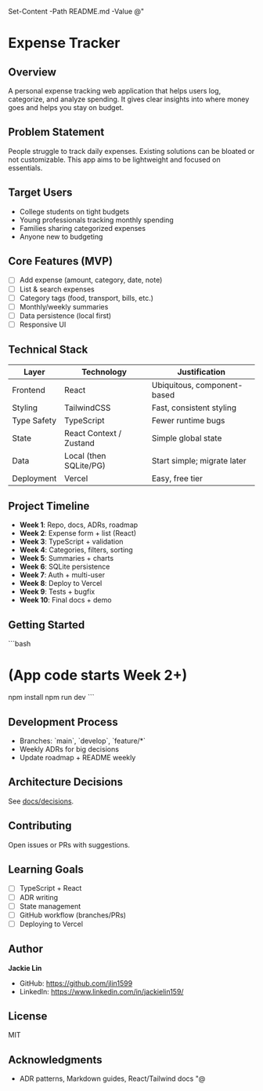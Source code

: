 Set-Content -Path README.md -Value @"
# Expense Tracker

## Overview
A personal expense tracking web application that helps users log, categorize, and analyze spending. It gives clear insights into where money goes and helps you stay on budget.

## Problem Statement
People struggle to track daily expenses. Existing solutions can be bloated or not customizable. This app aims to be lightweight and focused on essentials.

## Target Users
- College students on tight budgets
- Young professionals tracking monthly spending
- Families sharing categorized expenses
- Anyone new to budgeting

## Core Features (MVP)
- [ ] Add expense (amount, category, date, note)
- [ ] List & search expenses
- [ ] Category tags (food, transport, bills, etc.)
- [ ] Monthly/weekly summaries
- [ ] Data persistence (local first)
- [ ] Responsive UI

## Technical Stack
| Layer       | Technology              | Justification |
|------------|--------------------------|---------------|
| Frontend   | React                    | Ubiquitous, component-based |
| Styling    | TailwindCSS              | Fast, consistent styling |
| Type Safety| TypeScript               | Fewer runtime bugs |
| State      | React Context / Zustand  | Simple global state |
| Data       | Local (then SQLite/PG)   | Start simple; migrate later |
| Deployment | Vercel                   | Easy, free tier |

## Project Timeline
- **Week 1**: Repo, docs, ADRs, roadmap
- **Week 2**: Expense form + list (React)
- **Week 3**: TypeScript + validation
- **Week 4**: Categories, filters, sorting
- **Week 5**: Summaries + charts
- **Week 6**: SQLite persistence
- **Week 7**: Auth + multi-user
- **Week 8**: Deploy to Vercel
- **Week 9**: Tests + bugfix
- **Week 10**: Final docs + demo

## Getting Started
\`\`\`bash
# (App code starts Week 2+)
npm install
npm run dev
\`\`\`

## Development Process
- Branches: \`main\`, \`develop\`, \`feature/*\`
- Weekly ADRs for big decisions
- Update roadmap + README weekly

## Architecture Decisions
See [docs/decisions](./docs/decisions).

## Contributing
Open issues or PRs with suggestions.

## Learning Goals
- [ ] TypeScript + React
- [ ] ADR writing
- [ ] State management
- [ ] GitHub workflow (branches/PRs)
- [ ] Deploying to Vercel

## Author
**Jackie Lin**  
- GitHub: https://github.com/jlin1599  
- LinkedIn: https://www.linkedin.com/in/jackielin159/

## License
MIT

## Acknowledgments
- ADR patterns, Markdown guides, React/Tailwind docs
"@

